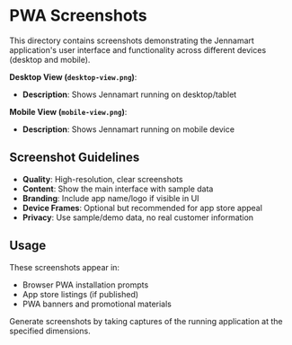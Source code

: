 # PWA Screenshots

This directory contains screenshots demonstrating the Jennamart application's user interface and functionality across different devices (desktop and mobile).

**Desktop View (`desktop-view.png`)**:
- **Description**: Shows Jennamart running on desktop/tablet

**Mobile View (`mobile-view.png`)**:
- **Description**: Shows Jennamart running on mobile device

## Screenshot Guidelines

- **Quality**: High-resolution, clear screenshots
- **Content**: Show the main interface with sample data
- **Branding**: Include app name/logo if visible in UI
- **Device Frames**: Optional but recommended for app store appeal
- **Privacy**: Use sample/demo data, no real customer information

## Usage

These screenshots appear in:
- Browser PWA installation prompts
- App store listings (if published)
- PWA banners and promotional materials

Generate screenshots by taking captures of the running application at the specified dimensions.